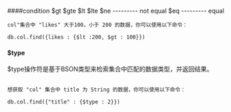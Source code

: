 ####condition 
$gt
$gte
$lt
$lte
$ne --------- not equal
$eq --------- equal

```
col"集合中 "likes" 大于100，小于 200 的数据，你可以使用以下命令：

db.col.find({likes : {$lt :200, $gt : 100}})
```
#### $type
$type操作符是基于BSON类型来检索集合中匹配的数据类型，并返回结果。

```

想获取 "col" 集合中 title 为 String 的数据，你可以使用以下命令：

db.col.find({"title" : {$type : 2}})
```

